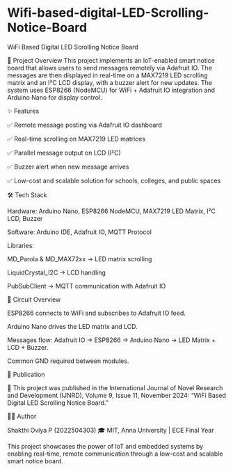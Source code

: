 # Wifi-based-digital-LED-Scrolling-Notice-Board

WiFi Based Digital LED Scrolling Notice Board

📌 Project Overview
This project implements an IoT-enabled smart notice board that allows users to send messages remotely via Adafruit IO. The messages are then displayed in real-time on a MAX7219 LED scrolling matrix and an I²C LCD display, with a buzzer alert for new updates. The system uses ESP8266 (NodeMCU) for WiFi + Adafruit IO integration and Arduino Nano for display control.

✨ Features

✅ Remote message posting via Adafruit IO dashboard

✅ Real-time scrolling on MAX7219 LED matrices

✅ Parallel message output on LCD (I²C)

✅ Buzzer alert when new message arrives

✅ Low-cost and scalable solution for schools, colleges, and public spaces

🛠️ Tech Stack

Hardware: Arduino Nano, ESP8266 NodeMCU, MAX7219 LED Matrix, I²C LCD, Buzzer

Software: Arduino IDE, Adafruit IO, MQTT Protocol

Libraries:

MD_Parola & MD_MAX72xx → LED matrix scrolling

LiquidCrystal_I2C → LCD handling

PubSubClient → MQTT communication with Adafruit IO

🔌 Circuit Overview

ESP8266 connects to WiFi and subscribes to Adafruit IO feed.

Arduino Nano drives the LED matrix and LCD.

Messages flow: Adafruit IO → ESP8266 → Arduino Nano → LED Matrix + LCD + Buzzer.

Common GND required between modules.


📄 Publication

📖 This project was published in the International Journal of Novel Research and Development (IJNRD), Volume 9, Issue 11, November 2024:
“WiFi Based Digital LED Scrolling Notice Board.”

👩‍💻 Author

Shakthi Oviya P (2022504303)
🎓 MIT, Anna University | ECE Final Year

This project showcases the power of IoT and embedded systems by enabling real-time, remote communication through a low-cost and scalable smart notice board.

